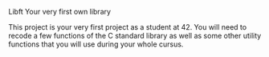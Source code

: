 Libft
Your very first own library

This project is your very first project as a student at 42. You will need to recode a few functions of the C standard library as well as some other utility functions that you will use during your whole cursus.
